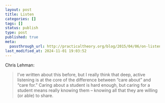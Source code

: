 ```yaml
---
layout: post
title: Listen
categories: []
tags: []
status: publish
type: post
published: true
meta:
  passthrough_url: http://practicaltheory.org/blog/2015/04/06/on-listening/
last_modified_at: 2024-11-01 19:03:52
---
```


Chris Lehman:


>I’ve written about this before, but I really think that deep, active listening is at the core of the difference between “care about” and “care for.” Caring about a student is hard enough, but caring for a student means really knowing them – knowing all that they are willing (or able) to share.
